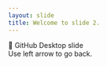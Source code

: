 ```yaml
---
layout: slide
title: Welcome to slide 2.
---
```

:tada:
GitHub Desktop slide<br>
Use left arrow to go back.
